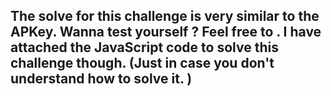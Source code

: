 ## The solve for this challenge is very similar to the APKey. Wanna test yourself ? Feel free to . I have attached the JavaScript code to solve this challenge though. (Just in case you don't understand how to solve it. )
